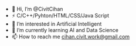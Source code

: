 - 👋 Hi, I’m @CivitCihan
- ⚡ C/C++/Pyhton/HTML/CSS/Java Script
- 👀 I’m interested in Artificial Intelligent
- 🌱 I’m currently learning AI and Data Science
- 📫 How to reach me cihan.civit.work@gmail.com


<!---
CivitCihan/CivitCihan is a ✨ special ✨ repository because its `README.md` (this file) appears on your GitHub profile.
You can click the Preview link to take a look at your changes.
--->
